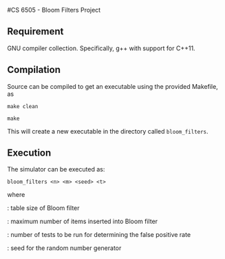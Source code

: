 #CS 6505 - Bloom Filters Project

## Requirement
GNU compiler collection. Specifically, g++ with support for C++11.

## Compilation
Source can be compiled to get an executable using the provided Makefile, as

`make clean`

`make`

This will create a new executable in the directory called `bloom_filters`.

## Execution
The simulator can be executed as:

`bloom_filters <n> <m> <seed> <t>`

where

<n>    : table size of Bloom filter

<m>    : maximum number of items inserted into Bloom filter

<t>    : number of tests to be run for determining the false positive rate

<seed> : seed for the random number generator
